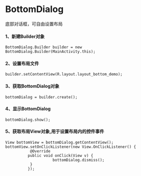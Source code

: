 # BottomDialog
底部对话框，可自由设置布局

#### 1、新建Builder对象
    BottomDialog.Builder builder = new BottomDialog.Builder(MainActivity.this);
#### 2、设置布局文件
    builder.setContentView(R.layout.layout_bottom_demo);
#### 3、获取BottomDialog对象
    bottomDialog = builder.create();
#### 4、显示BottomDialog
    bottomDialog.show();
#### 5、获取布局View对象,用于设置布局内的控件事件
    View bottomView = bottomDialog.getContentView();
    bottomView.setOnClickListener(new View.OnClickListener() {
               @Override
              public void onClick(View v) {
                         bottomDialog.dismiss();
               }
              }); 
